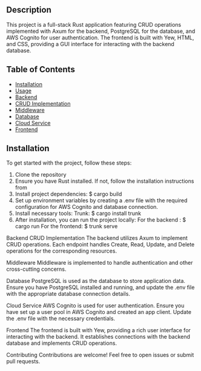 ## Description

This project is a full-stack Rust application featuring CRUD operations implemented with Axum for the backend, PostgreSQL for the database, and AWS Cognito for user authentication. The frontend is built with Yew, HTML, and CSS, providing a GUI interface for interacting with the backend database.



## Table of Contents

- [Installation](#installation)
- [Usage](#usage)
- [Backend](#backend)
- [CRUD Implementation](#crud-implementation)
- [Middleware](#middleware)
- [Database](#database)
- [Cloud Service](#cloud-service)
- [Frontend](#frontend)




## Installation

To get started with the project, follow these steps:

1. Clone the repository
2. Ensure you have Rust installed. If not, follow the installation instructions from 
3. Install project dependencies: $ cargo build
4. Set up environment variables by creating a .env file with the required configuration for AWS Cognito and database connection.
5. Install necessary tools: Trunk: $ cargo install trunk  
6. After installation, you can run the project locally:
    For the backend : $ cargo run
    For the frontend: $ trunk serve

Backend
CRUD Implementation
The backend utilizes Axum to implement CRUD operations. Each endpoint handles Create, Read, Update, and Delete operations for the corresponding resources.

Middleware
Middleware is implemented to handle authentication and other cross-cutting concerns.


Database
PostgreSQL is used as the database to store application data. Ensure you have PostgreSQL installed and running, and update the .env file with the appropriate database connection details.

Cloud Service
AWS Cognito is used for user authentication. Ensure you have set up a user pool in AWS Cognito and created an app client. Update the .env file with the necessary credentials.



Frontend
The frontend is built with Yew, providing a rich user interface for interacting with the backend. It establishes connections with the backend database and implements CRUD operations.

Contributing
Contributions are welcome! Feel free to open issues or submit pull requests.








